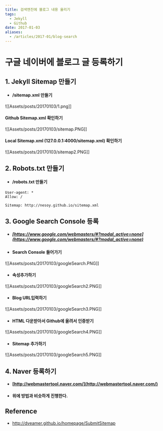 ```yaml
---
title: 검색엔진에 블로그 내용 올리기
tags:
  - Jekyll
  - Github
date: 2017-01-03
aliases: 
  - /articles/2017-01/blog-search
---
```


# **구글 네이버에 블로그 글 등록하기**

## 1. Jekyll Sitemap 만들기
- #### /sitemap.xml 만들기

![[Assets/posts/20170103/1.png]]

#### Github Sitemap.xml 확인하기
  ![[Assets/posts/20170103/sitemap.PNG]]

#### Local Sitemap.xml (127.0.0.1:4000/sitemap.xml) 확인하기
  ![[Assets/posts/20170103/sitemap2.PNG]]

## 2. Robots.txt 만들기
- #### /robots.txt 만들기

```
User-agent: *
Allow: /

Sitemap: http://nesoy.github.io/sitemap.xml
```

## 3. Google Search Console 등록
- ##### [https://www.google.com/webmasters/#?modal_active=none](https://www.google.com/webmasters/#?modal_active=none)

- #### Search Console 들어가기
![[Assets/posts/20170103/googleSearch.PNG]]

- #### 속성추가하기
![[Assets/posts/20170103/googleSearch2.PNG]]

- #### Blog URL입력하기
![[Assets/posts/20170103/googleSearch3.PNG]]

- #### HTML 다운받아서 Github에 올려서 인증받기
![[Assets/posts/20170103/googleSearch4.PNG]]

- #### Sitemap 추가하기
![[Assets/posts/20170103/googleSearch5.PNG]]

## 4. Naver 등록하기
- #### [http://webmastertool.naver.com/](http://webmastertool.naver.com/)
- #### 위에 방법과 비슷하게 진행한다.


## Reference
- <http://dveamer.github.io/homepage/SubmitSitemap>
